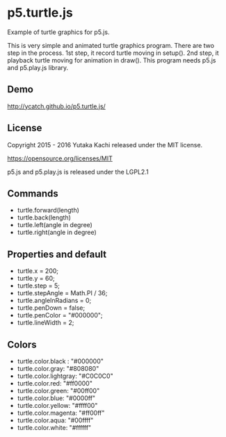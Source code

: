# p5.turtle.js

Example of turtle graphics for p5.js.

This is very simple and animated turtle graphics program. There are two step in the process. 1st step, it record turtle moving in setup(). 2nd step, it playback turtle moving for animation in draw(). This program needs p5.js and p5.play.js library.


## Demo

http://ycatch.github.io/p5.turtle.js/


## License

Copyright 2015 - 2016 Yutaka Kachi released under the MIT license.

https://opensource.org/licenses/MIT


p5.js and p5.play.js is released under the LGPL2.1


## Commands

- turtle.forward(length)
- turtle.back(length)
- turtle.left(angle in degree)
- turtle.right(angle in degree)


## Properties and default

- turtle.x = 200;
- turtle.y = 60;
- turtle.step = 5;
- turtle.stepAngle = Math.PI / 36;
- turtle.angleInRadians = 0;
- turtle.penDown = false;
- turtle.penColor = "#000000";
- turtle.lineWidth = 2;


## Colors

- turtle.color.black : "#000000"
- turtle.color.gray: "#808080"
- turtle.color.lightgray: "#C0C0C0"
- turtle.color.red: "#ff0000"
- turtle.color.green: "#00ff00"
- turtle.color.blue: "#0000ff"
- turtle.color.yellow: "#ffff00"
- turtle.color.magenta: "#ff00ff"
- turtle.color.aqua: "#00ffff"
- turtle.color.white: "#ffffff"
